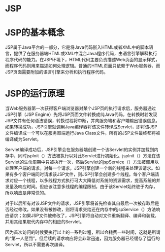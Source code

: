 # JSP

# JSP的基本概念

JSP属于Java平台的一部分，它是将Java代码嵌入HTML或者XML中的脚本语言，提供了在服务器端HTML或XML中混合Java程序代码，由语言引擎解释执行程序代码的能力。在JSP环境下，HTML代码主要负责描述Web页面的显示样式，而程序代码则用来描述如何处理逻辑。普通的HTML页面只依赖于Web服务器，而JSP页面需要附加的语言引擎来分析和执行程序代码。

# JSP的运行原理
当Web服务器第一次获得客户端浏览器对某个JSP页的执行请求后，服务器通过JSP引擎（JSP Engine）先将JSP页面文件转换成纯Java代码，在转换时若发现JSP文件有任何语法错误，转换过程将中断，并向服务端和客户端输出错误信息。如果转换成功，JSP引擎就调用Java编译器将该文件转译成Servlet，即将该JSP文件编译成一个可以在服务器端运行Java Class文件。所有的JSP文件最终都将被编译成为Servlet。

Servlet编译成功后，JSP引擎会在服务器端创建一个该Servlet的实例并加载到内存中，同时jspInit（）方法被执行以对此Servlet进行初始化。jspInit（）方法在该Servlet的生命周期中只被执行一次，然后Servlet的jspService（）方法被调用以处理客户端的请求。对每一个请求，JSP引擎创建一个新的线程来处理该请求。如果有多个客户端同时请求该JSP文件，则JSP引擎会创建多个线程。每个客户端请求对应一个线程，以多线程方式执行可大大降低对系统的资源需求，提高系统的并发量及响应时间。但应该注意多线程的编程限制，由于该Servlet始终驻于内存，所以响应是非常快的。

对于以后所有对该JSP文件的请求，JSP引擎将首先检查其自最后一次被存取后是否经过修改。如果没有被修改，则将请求交给还在内存中的jspService（）方法响应请求；如果JSP文件被修改了，JSP引擎将自动对文件重新翻译、编译和装载，并用其结果取代内存中的相应的Servlet。

因为首次访问的时候要执行以上的一系列过程，所以会耗费一些时间，这就是所谓的“第一人惩罚”。但后续的请求响应将会非常迅速，因为服务器已经缓存了运行的Servlet，所以不需要再次编译。


